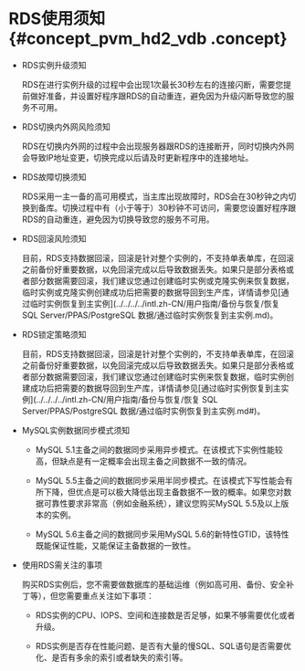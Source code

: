 # RDS使用须知 {#concept_pvm_hd2_vdb .concept}

-   RDS实例升级须知

    RDS在进行实例升级的过程中会出现1次最长30秒左右的连接闪断，需要您提前做好准备，并设置好程序跟RDS的自动重连，避免因为升级闪断导致您的服务不可用。

-   RDS切换内外网风险须知

    RDS在切换内外网的过程中会出现服务器跟RDS的连接断开，同时切换内外网会导致IP地址变更，切换完成以后请及时更新程序中的连接地址。

-   RDS故障切换须知

    RDS采用一主一备的高可用模式，当主库出现故障时，RDS会在30秒钟之内切换到备库。切换过程中有（小于等于）30秒钟不可访问，需要您设置好程序跟RDS的自动重连，避免因为切换导致您的服务不可用。

-   RDS回滚风险须知

    目前，RDS支持数据回滚，回滚是针对整个实例的，不支持单表单库，在回滚之前备份好重要数据，以免回滚完成以后导致数据丢失。如果只是部分表格或者部分数据需要回滚，我们建议您通过创建临时实例或克隆实例来恢复数据，临时实例或克隆实例创建成功后把需要的数据导回到生产库，详情请参见[通过临时实例恢复到主实例](../../../../intl.zh-CN/用户指南/备份与恢复/恢复 SQL Server/PPAS/PostgreSQL 数据/通过临时实例恢复到主实例.md)。

-   RDS锁定策略须知

    目前，RDS支持数据回滚，回滚是针对整个实例的，不支持单表单库，在回滚之前备份好重要数据，以免回滚完成以后导致数据丢失。如果只是部分表格或者部分数据需要回滚，我们建议您通过创建临时实例来恢复数据，临时实例创建成功后把需要的数据导回到生产库，详情请参见[通过临时实例恢复到主实例](../../../../intl.zh-CN/用户指南/备份与恢复/恢复 SQL Server/PPAS/PostgreSQL 数据/通过临时实例恢复到主实例.md#)。

-   MySQL实例数据同步模式须知

    -   MySQL 5.1主备之间的数据同步采用异步模式。在该模式下实例性能较高，但缺点是有一定概率会出现主备之间数据不一致的情况。

    -   MySQL 5.5主备之间的数据同步采用半同步模式。在该模式下写性能会有所下降，但优点是可以极大降低出现主备数据不一致的概率。如果您对数据可靠性要求非常高（例如金融系统），建议您购买MySQL 5.5及以上版本的实例。

    -   MySQL 5.6主备之间的数据同步采用MySQL 5.6的新特性GTID，该特性既能保证性能，又能保证主备数据的一致性。

-   使用RDS需关注的事项

    购买RDS实例后，您不需要做数据库的基础运维（例如高可用、备份、安全补丁等），但您需要重点关注如下事项：

    -   RDS实例的CPU、IOPS、空间和连接数是否足够，如果不够需要优化或者升级。

    -   RDS实例是否存在性能问题、是否有大量的慢SQL、SQL语句是否需要优化、是否有多余的索引或者缺失的索引等。


